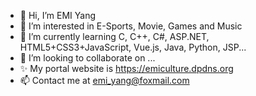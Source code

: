 - 👋 Hi, I’m EMI Yang
- 👀 I’m interested in E-Sports, Movie, Games and Music
- 🌱 I’m currently learning C, C++, C#, ASP.NET, HTML5+CSS3+JavaScript, Vue.js, Java, Python, JSP...
- 💞️ I’m looking to collaborate on ...
- ✨ My portal website is https://emiculture.dpdns.org
- 📫 Contact me at emi_yang@foxmail.com
